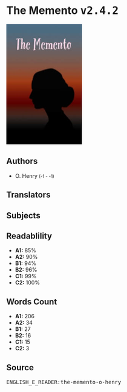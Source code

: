 # The Memento <kbd>v2.4.2</kbd>

![](./cover.medium.jpg "")

## Authors


 - O. Henry <small>(-1 - -1)</small>

## Translators



## Subjects



## Readablility


 - **A1:** 85%
 - **A2:** 90%
 - **B1:** 94%
 - **B2:** 96%
 - **C1:** 99%
 - **C2:** 100%

## Words Count


 - **A1:** 206
 - **A2:** 34
 - **B1:** 27
 - **B2:** 16
 - **C1:** 15
 - **C2:** 3

## Source


<kbd>ENGLISH_E_READER:the-memento-o-henry</kbd>
